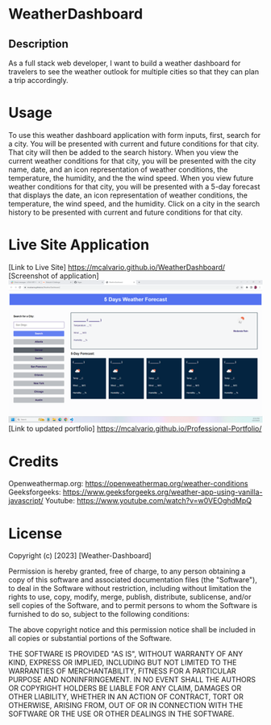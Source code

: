# WeatherDashboard

## Description
As a full stack web developer, I want to build a weather dashboard for travelers to see the weather outlook for multiple cities so that they can plan a trip accordingly.


# Usage
To use this weather dashboard application with form inputs, first, search for a city.  You will be presented with current and future conditions for that city.  That city will then be added to the search history.  When you view the current weather conditions for that city, you will be presented with the city name, date, and an icon representation of weather conditions, the temperature, the humidity, and the the wind speed.  When you view future weather conditions for that city, you will be presented with a 5-day forecast that displays the date, an icon representation of weather conditions, the temperature, the wind speed, and the humidity.  Click on a city in the search history to be presented with current and future conditions for that city.


# Live Site Application
[Link to Live Site] https://mcalvario.github.io/WeatherDashboard/
[Screenshot of application] ![Alt text](weather.png)
[Link to updated portfolio] https://mcalvario.github.io/Professional-Portfolio/

# Credits
Openweathermap.org:  https://openweathermap.org/weather-conditions
Geeksforgeeks:  https://www.geeksforgeeks.org/weather-app-using-vanilla-javascript/
Youtube:  https://www.youtube.com/watch?v=w0VEOghdMpQ


# License
Copyright (c) [2023] [Weather-Dashboard]

Permission is hereby granted, free of charge, to any person obtaining a copy
of this software and associated documentation files (the "Software"), to deal
in the Software without restriction, including without limitation the rights
to use, copy, modify, merge, publish, distribute, sublicense, and/or sell
copies of the Software, and to permit persons to whom the Software is
furnished to do so, subject to the following conditions:

The above copyright notice and this permission notice shall be included in all
copies or substantial portions of the Software.

THE SOFTWARE IS PROVIDED "AS IS", WITHOUT WARRANTY OF ANY KIND, EXPRESS OR
IMPLIED, INCLUDING BUT NOT LIMITED TO THE WARRANTIES OF MERCHANTABILITY,
FITNESS FOR A PARTICULAR PURPOSE AND NONINFRINGEMENT. IN NO EVENT SHALL THE
AUTHORS OR COPYRIGHT HOLDERS BE LIABLE FOR ANY CLAIM, DAMAGES OR OTHER
LIABILITY, WHETHER IN AN ACTION OF CONTRACT, TORT OR OTHERWISE, ARISING FROM,
OUT OF OR IN CONNECTION WITH THE SOFTWARE OR THE USE OR OTHER DEALINGS IN THE
SOFTWARE.

